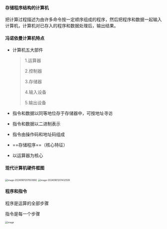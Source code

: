 #### 存储程序结构的计算机

把计算过程描述为由许多命令按一定顺序组成的程序，然后把程序和数据一起输入计算机，计算机对已存入的程序和数据处理后，输出结果。 

#### 冯诺依曼计算机特点

* 计算机五大部件

  >1.运算器
  >
  >2.控制器
  >
  >3.存储器
  >
  >4.输入设备
  >
  >5.输出设备

* 指令和数据以同等地位存于存储器中，可按地址寻访

* 指令和数据以二进制表示

* 指令由操作码和地址码组成

* ==存储程序==（核心特征）

* 以运算器为核心

#### 现代计算机硬件框图

<img src="/Users/yuanshuai/Library/Application Support/typora-user-images/image-20240901201503692.png" alt="image-20240901201503692" style="zoom:50%;" />

<img src="/Users/yuanshuai/Library/Application Support/typora-user-images/image-20240901201432509.png" alt="image-20240901201432509" style="zoom:50%;" />

#### 程序和指令

程序是运算的全部步骤

指令是每一个步骤

<img src="https://pic.imgdb.cn/item/66d82527d9c307b7e9efd655.png" alt="image" style="zoom:50%;" />